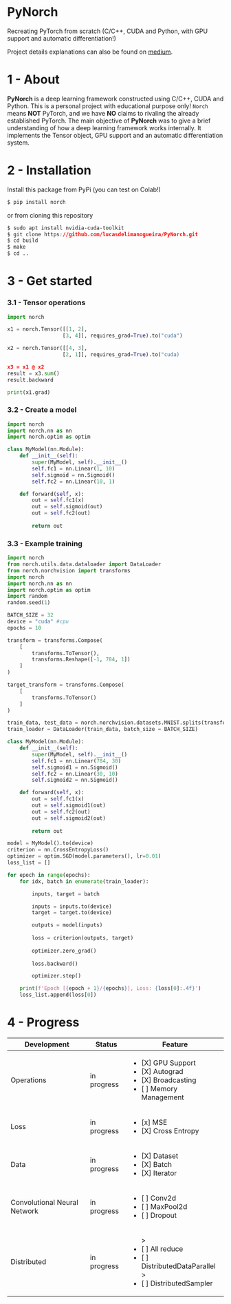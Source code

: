 # PyNorch
Recreating PyTorch from scratch (C/C++, CUDA and Python, with GPU support and automatic differentiation!)

Project details explanations can also be found on [medium](https://towardsdatascience.com/recreating-pytorch-from-scratch-with-gpu-support-and-automatic-differentiation-8f565122a3cc).

# 1 - About
**PyNorch** is a deep learning framework constructed using C/C++, CUDA and Python. This is a personal project with educational purpose only! `Norch` means **NOT** PyTorch, and we have **NO** claims to rivaling the already established PyTorch. The main objective of **PyNorch** was to give a brief understanding of how a deep learning framework works internally. It implements the Tensor object, GPU support and an automatic differentiation system. 

# 2 - Installation
Install this package from PyPi (you can test on Colab!)

```css
$ pip install norch
```

or from cloning this repository
```css
$ sudo apt install nvidia-cuda-toolkit
$ git clone https://github.com/lucasdelimanogueira/PyNorch.git
$ cd build
$ make
$ cd ..
```

# 3 - Get started
### 3.1 - Tensor operations
```python
import norch

x1 = norch.Tensor([[1, 2], 
                  [3, 4]], requires_grad=True).to("cuda")

x2 = norch.Tensor([[4, 3], 
                  [2, 1]], requires_grad=True).to("cuda)

x3 = x1 @ x2
result = x3.sum()
result.backward

print(x1.grad)
```

### 3.2 - Create a model

```python
import norch
import norch.nn as nn
import norch.optim as optim

class MyModel(nn.Module):
    def __init__(self):
        super(MyModel, self).__init__()
        self.fc1 = nn.Linear(1, 10)
        self.sigmoid = nn.Sigmoid()
        self.fc2 = nn.Linear(10, 1)

    def forward(self, x):
        out = self.fc1(x)
        out = self.sigmoid(out)
        out = self.fc2(out)
        
        return out
```

### 3.3 - Example training
```python
import norch
from norch.utils.data.dataloader import DataLoader
from norch.norchvision import transforms
import norch
import norch.nn as nn
import norch.optim as optim
import random
random.seed(1)

BATCH_SIZE = 32
device = "cuda" #cpu
epochs = 10

transform = transforms.Compose(
    [
        transforms.ToTensor(),
        transforms.Reshape([-1, 784, 1])
    ]
)

target_transform = transforms.Compose(
    [
        transforms.ToTensor()
    ]
)

train_data, test_data = norch.norchvision.datasets.MNIST.splits(transform=transform, target_transform=target_transform)
train_loader = DataLoader(train_data, batch_size = BATCH_SIZE)

class MyModel(nn.Module):
    def __init__(self):
        super(MyModel, self).__init__()
        self.fc1 = nn.Linear(784, 30)
        self.sigmoid1 = nn.Sigmoid()
        self.fc2 = nn.Linear(30, 10)
        self.sigmoid2 = nn.Sigmoid()

    def forward(self, x):
        out = self.fc1(x)
        out = self.sigmoid1(out)
        out = self.fc2(out)
        out = self.sigmoid2(out)
        
        return out

model = MyModel().to(device)
criterion = nn.CrossEntropyLoss()
optimizer = optim.SGD(model.parameters(), lr=0.01)
loss_list = []

for epoch in range(epochs):    
    for idx, batch in enumerate(train_loader):

        inputs, target = batch

        inputs = inputs.to(device)
        target = target.to(device)

        outputs = model(inputs)
        
        loss = criterion(outputs, target)
        
        optimizer.zero_grad()
        
        loss.backward()

        optimizer.step()

    print(f'Epoch [{epoch + 1}/{epochs}], Loss: {loss[0]:.4f}')
    loss_list.append(loss[0])

```


# 4 - Progress

| Development                  | Status      | Feature                                                                |
| ---------------------------- | ----------- | ---------------------------------------------------------------------- |
| Operations                   | in progress | <ul><li>[X] GPU Support</li><li>[X] Autograd</li><li>[X] Broadcasting</li><li>[ ] Memory Management</li></ul>                 |
| Loss                         | in progress | <ul><li>[x] MSE</li><li>[X] Cross Entropy</li></ul>    |
| Data                         | in progress    | <ul><li>[X] Dataset</li><li>[X] Batch</li><li>[X] Iterator</li></ul>   |
| Convolutional Neural Network | in progress    | <ul><li>[ ] Conv2d</li><li>[ ] MaxPool2d</li><li>[ ] Dropout</li></ul> |
| Distributed                  | in progress | <ul>><li>[ ] All reduce</li><li>[ ] DistributedDataParallel</li>><li>[ ] DistributedSampler</li></ul>             
